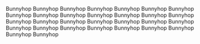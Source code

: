 Bunnyhop
 Bunnyhop
  Bunnyhop
   Bunnyhop
    Bunnyhop
   Bunnyhop
 Bunnyhop
  Bunnyhop
   Bunnyhop
    Bunnyhop
     Bunnyhop
      Bunnyhop
       Bunnyhop
       Bunnyhop
        Bunnyhop
       Bunnyhop
      Bunnyhop
     Bunnyhop
    Bunnyhop
   Bunnyhop
  Bunnyhop
 Bunnyhop
  Bunnyhop
   Bunnyhop
    Bunnyhop
     Bunnyhop
      Bunnyhop
       Bunnyhop
       Bunnyhop
        Bunnyhop

